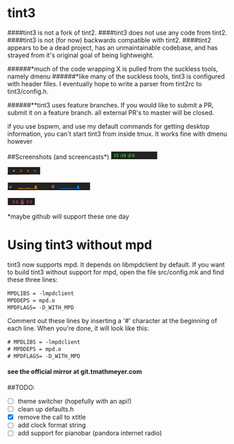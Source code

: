 tint3
===============
####tint3 is not a fork of tint2.
####tint3 does not use any code from tint2.
####tint3 is not (for now) backwards compatible with tint2.
####tint2 appears to be a dead project, has an unmaintainable codebase, and has strayed from it's original goal of being lightweight.

######*much of the code wrapping X is pulled from the suckless tools, namely dmenu
######*like many of the suckless tools, tint3 is configured with header files. I eventually hope to write a parser from tint2rc to tint3/config.h.

######**tint3 uses feature branches. If you would like to submit a PR, submit it on a feature branch. all external PR's to master will be closed.

if you use bspwm, and use my default commands for getting desktop information, you can't start tint3 from inside tmux. It works fine with dmenu however

##Screenshots (and screencasts*)
![Clock](screenshots/clock.png)

![Desktops](screenshots/desktops.png)

![Network](screenshots/netgraphs.png)

![Weather](screenshots/thermometer.png)







*maybe github will support these one day



Using tint3 without mpd
=======================

tint3 now supports mpd. It depends on libmpdclient by default. If you want to
build tint3 without support for mpd, open the file src/config.mk and find these
three lines:

    MPDLIBS = -lmpdclient
    MPDDEPS = mpd.o
    MPDFLAGS= -D_WITH_MPD

Comment out these lines by inserting a '#' character at the beginning of each
line. When you're done, it will look like this:

    # MPDLIBS = -lmpdclient
    # MPDDEPS = mpd.o
    # MPDFLAGS= -D_WITH_MPD


#### see the official mirror at git.tmathmeyer.com

##TODO:
 - [ ] theme switcher (hopefully with an api!)
 - [ ] clean up defaults.h
 - [x] remove the call to xtitle
 - [ ] add clock format string
 - [ ] add support for pianobar (pandora internet radio)
